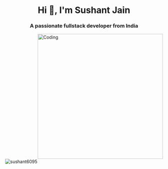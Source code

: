 <h1 align="center">Hi 👋, I'm Sushant Jain</h1>
<h3 align="center">A passionate fullstack developer from India</h3>
<img align="right" alt="Coding" width="400" src="https://miro.medium.com/v2/resize:fit:679/1*zVnWJtyGOX_kUIDm6ccCfQ.gif">

<p align="left"> <img src="https://komarev.com/ghpvc/?username=sushant6095&label=Profile%20views&color=0e75b6&style=flat" alt="sushant6095" /> </p>

<!---
ayush-1308/ayush-1308 is a ✨ special ✨ repository because its `README.md` (this file) appears on your GitHub profile.
You can click the Preview link to take a look at your changes.
--->
